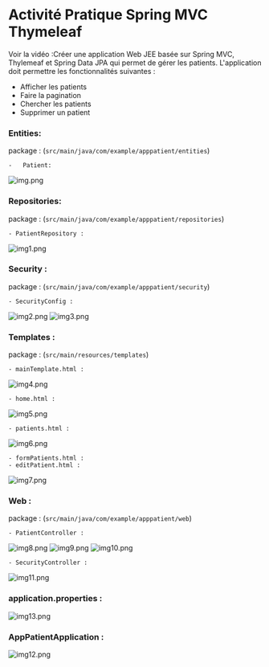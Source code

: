 # Activité Pratique Spring MVC Thymeleaf

Voir la vidéo :Créer une application Web JEE basée sur Spring MVC, Thylemeaf et Spring Data JPA qui permet de gérer les patients. L'application doit permettre les fonctionnalités suivantes :
- Afficher les patients
- Faire la pagination
- Chercher les patients
- Supprimer un patient




### Entities:
package : (`src/main/java/com/example/apppatient/entities`)

    -   Patient:
![img.png](images/img.png)

### Repositories:
package : (`src/main/java/com/example/apppatient/repositories`)

    - PatientRepository :
![img1.png](images/img_1.png)

### Security :
package : (`src/main/java/com/example/apppatient/security`)

    - SecurityConfig :
![img2.png](images/img_2.png)
![img3.png](images/img_3.png)


### Templates :
package : (`src/main/resources/templates`)

    - mainTemplate.html :
![img4.png](images/img_4.png)

    - home.html :
![img5.png](images/img_5.png)

    - patients.html :
![img6.png](images/img_6.png)

    - formPatients.html :
    - editPatient.html :
![img7.png](images/img_7.png)

### Web :
package : (`src/main/java/com/example/apppatient/web`)


    - PatientController :
![img8.png](images/img_8.png)
![img9.png](images/img_9.png)
![img10.png](images/img_10.png)

    - SecurityController :
![img11.png](images/img_11.png)


### application.properties :

![img13.png](images/img_13.png)

### AppPatientApplication :

![img12.png](images/img_12.png)












